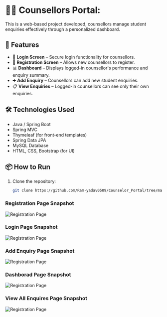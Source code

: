 # 🧑‍🏫 Counsellors Portal:

This is a web-based project developed, counsellors manage student enquiries effectively through a personalized dashboard.

## 🚀 Features

- 🔐 **Login Screen** – Secure login functionality for counsellors.
- 📝 **Registration Screen** – Allows new counsellors to register.
- 📊 **Dashboard** – Displays logged-in counsellor's performance and enquiry summary.
- ➕ **Add Enquiry** – Counsellors can add new student enquiries.
- 📋 **View Enquiries** – Logged-in counsellors can see only their own enquiries.

## 🛠️ Technologies Used

- Java / Spring Boot
- Spring MVC
- Thymeleaf (for front-end templates)
- Spring Data JPA
- MySQL Database
- HTML, CSS, Bootstrap (for UI)

## 📦 How to Run

1. Clone the repository:
   ```bash
   git clone https://github.com/Ram-yadav0509/Counselor_Portal/tree/main/src/main/java/com/ashokit

### Registration Page Snapshot
![Registration Page](images/Register.png)

### Login Page Snapshot 
![Registration Page](images/Login.png)

### Add Enquiry Page Snapshot 
![Registration Page](images/Add_Enquiry.png)

### Dashborad Page Snapshot 
![Registration Page](images/Dashboard.png)

### View All Enquires Page Snapshot 
![Registration Page](images/view_enquires.png)
